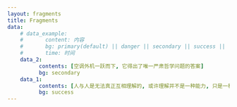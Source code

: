 ```yaml
---
layout: fragments
title: Fragments
data: 
    # data_example:
    #       content: 内容
    #       bg: primary(default) || danger || secondary || success ||  warning
    #       time: 时间
    data_2:
          contents: [空调外机一跃而下, 它得出了唯一严肃哲学问题的答案]
          bg: secondary
    data_1:
          contents: [人与人是无法真正互相理解的, 或许理解并不是一种能力, 只是一种带着偏袒的意愿]
          bg: success
---
```

